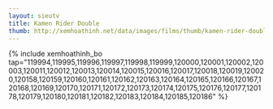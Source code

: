 ```yaml
---
layout: sieutv
title: Kamen Rider Double
thumb: http://xemhoathinh.net/data/images/films/thumb/kamen-rider-double-kamen-rider-double-2009.jpg
---
```

{% include xemhoathinh_bo tap="119994,119995,119996,119997,119998,119999,120000,120001,120002,120003,120011,120012,120013,120014,120015,120016,120017,120018,120019,120020,120158,120159,120160,120161,120162,120163,120164,120165,120166,120167,120168,120169,120170,120171,120172,120173,120174,120175,120176,120177,120178,120179,120180,120181,120182,120183,120184,120185,120186" %} 
